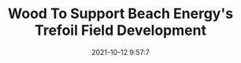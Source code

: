 ---
"title": "Wood To Support Beach Energy's Trefoil Field Development"
"date": "2021-10-12 9:57:7"
"feed_name": "RIGZONE"
"feed_website": "http://www.rigzone.com/"
"feed_rss": "http://www.rigzone.com/news/rss/rigzone_latest.aspx"
"link": "https://www.rigzone.com/news/wood_to_support_beach_energys_trefoil_field_development-12-oct-2021-166690-article/?rss=true"
"source": "None"
"file": "_posts/2021-1-1-b886400fde6d1d9a44b821ffb5cb733fa0dbba18.md"
"accident": "0"
"drilling": "0"
"dead": "0"
"injured": "0"
"arrested": "0"
"place": "unknown place"
"where": "unknown site"
"causes": "unknown"
"place_uri": "unknown place"
---